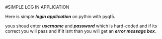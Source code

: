 #SIMPLE LOG IN APPLICATION

Here is simple ***login application*** on pythin with pyqt5.  

yous shoud enter ***username*** and ***password*** which is hard-coded and if its correct you will pass and if it isnt than you will get an ***error message box***.
